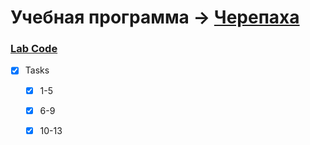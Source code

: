 # Учебная программа -> [Черепаха](http://cs.mipt.ru/python/lessons/lab2.html#python)

### [Lab Code](/Python/Lessons/Labs/Lab-2-Turtle])

- [x] Tasks
  - [x] 1-5
  - [x] 6-9
  - [x] 10-13

